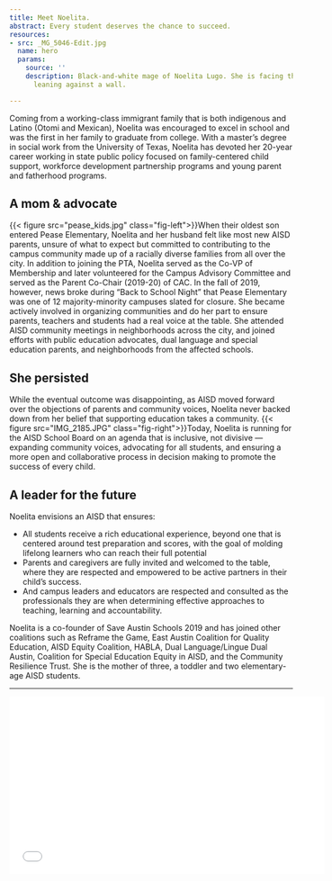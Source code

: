 ```yaml
---
title: Meet Noelita.
abstract: Every student deserves the chance to succeed.
resources:
- src: _MG_5046-Edit.jpg
  name: hero
  params:
    source: ''
    description: Black-and-white mage of Noelita Lugo. She is facing the viewer while
      leaning against a wall.

---
```

Coming from a working-class immigrant family that is both indigenous and Latino (Otomi and Mexican), Noelita was encouraged to excel in school and was the first in her family to graduate from college. With a master’s degree in social work from the University of Texas, Noelita has devoted her 20-year career working in state public policy focused on family-centered child support, workforce development partnership programs and young parent and fatherhood programs.

## A mom & advocate

{{< figure src="pease_kids.jpg" class="fig-left">}}When their oldest son entered Pease Elementary, Noelita and her husband felt like most new AISD parents, unsure of what to expect but committed to contributing to the campus community made up of a racially diverse families from all over the city. In addition to joining the PTA, Noelita served as the Co-VP of Membership and later volunteered for the Campus Advisory Committee and served as the Parent Co-Chair (2019-20) of CAC. In the fall of 2019, however, news broke during “Back to School Night” that Pease Elementary was one of 12 majority-minority campuses slated for closure. She became actively involved in organizing communities and do her part to ensure parents, teachers and students had a real voice at the table. She attended AISD community meetings in neighborhoods across the city, and joined efforts with public education advocates, dual language and special education parents, and neighborhoods from the affected schools.

## She persisted

While the eventual outcome was disappointing, as AISD moved forward over the objections of parents and community voices, Noelita never backed down from her belief that supporting education takes a community. {{< figure src="IMG_2185.JPG" class="fig-right">}}Today, Noelita is running for the AISD School Board on an agenda that is inclusive, not divisive — expanding community voices, advocating for all students, and ensuring a more open and collaborative process in decision making to promote the success of every child.

## A leader for the future

Noelita envisions an AISD that ensures:

* All students receive a rich educational experience, beyond one that is centered around test preparation and scores, with the goal of molding lifelong learners who can reach their full potential
* Parents and caregivers are fully invited and welcomed to the table, where they are respected and empowered to be active partners in their child’s success.
* And campus leaders and educators are respected and consulted as the professionals they are when determining effective approaches to teaching, learning and accountability.

Noelita is a co-founder of Save Austin Schools 2019 and has joined other coalitions such as Reframe the Game, East Austin Coalition for Quality Education, AISD Equity Coalition, HABLA, Dual Language/Lingue Dual Austin, Coalition for Special Education Equity in AISD, and the Community Resilience Trust. She is the mother of three, a toddler and two elementary-age AISD students.

***

<iframe width="560" height="315" src="[https://www.youtube.com/embed/kmHwByBtcrw](https://www.youtube.com/embed/kmHwByBtcrw "https://www.youtube.com/embed/kmHwByBtcrw")" frameborder="0" allow="accelerometer; autoplay; clipboard-write; encrypted-media; gyroscope; picture-in-picture" allowfullscreen></iframe>